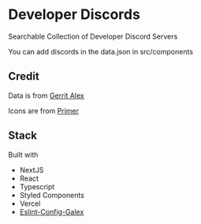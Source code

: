 # Developer Discords

Searchable Collection of Developer Discord Servers

You can add discords in the data.json in src/components

## Credit

Data is from [Gerrit Alex](https://github.com/ljosberinn/awesome-dev-discord)

Icons are from [Primer](https://primer.style/octicons/)

## Stack

Built with

-   NextJS
-   React
-   Typescript
-   Styled Components
-   Vercel
-   [Eslint-Config-Galex](https://github.com/ljosberinn/eslint-config-galex)
